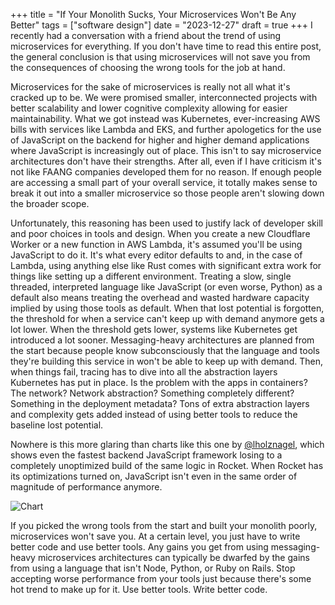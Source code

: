 +++
title =  "If Your Monolith Sucks, Your Microservices Won't Be Any Better"
tags = ["software design"]
date = "2023-12-27"
draft = true
+++
I recently had a conversation with a friend about the trend of using microservices for everything. If you don't have time to read this entire post, the general conclusion is that using microservices will not save you from the consequences of choosing the wrong tools for the job at hand.

Microservices for the sake of microservices is really not all what it's cracked up to be. We were promised smaller, interconnected projects with better scalability and lower cognitive complexity allowing for easier maintainability. What we got instead was Kubernetes, ever-increasing AWS bills with services like Lambda and EKS, and further apologetics for the use of JavaScript on the backend for higher and higher demand applications where JavaScript is increasingly out of place. This isn't to say microservice architectures don't have their strengths. After all, even if I have criticism it's not like FAANG companies developed them for no reason. If enough people are accessing a small part of your overall service, it totally makes sense to break it out into a smaller microservice so those people aren't slowing down the broader scope.

Unfortunately, this reasoning has been used to justify lack of developer skill and poor choices in tools and design. When you create a new Cloudflare Worker or a new function in AWS Lambda, it's assumed you'll be using JavaScript to do it. It's what every editor defaults to and, in the case of Lambda, using anything else like Rust comes with significant extra work for things like setting up a different environment. Treating a slow, single threaded, interpreted language like JavaScript (or even worse, Python) as a default also means treating the overhead and wasted hardware capacity implied by using those tools as default. When that lost potential is forgotten, the threshold for when a service can't keep up with demand anymore gets a lot lower. When the threshold gets lower, systems like Kubernetes get introduced a lot sooner. Messaging-heavy architectures are planned from the start because people know subconsciously that the language and tools they're building this service in won't be able to keep up with demand. Then, when things fail, tracing has to dive into all the abstraction layers Kubernetes has put in place. Is the problem with the apps in containers? The network? Network abstraction? Something completely different? Something in the deployment metadata? Tons of extra abstraction layers and complexity gets added instead of using better tools to reduce the baseline lost potential.

Nowhere is this more glaring than charts like this one by [@lholznagel](https://medium.com/@lholznagel/comparing-nodejs-and-rust-http-frameworks-response-times-5738dfa1843d), which shows even the fastest backend JavaScript framework losing to a completely unoptimized build of the same logic in Rocket. When Rocket has its optimizations turned on, JavaScript isn't even in the same order of magnitude of performance anymore.

![Chart](/images/rocketexpress.webp)

If you picked the wrong tools from the start and built your monolith poorly, microservices won't save you. At a certain level, you just have to write better code and use better tools. Any gains you get from using messaging-heavy microservices architectures can typically be dwarfed by the gains from using a language that isn't Node, Python, or Ruby on Rails. Stop accepting worse performance from your tools just because there's some hot trend to make up for it. Use better tools. Write better code.